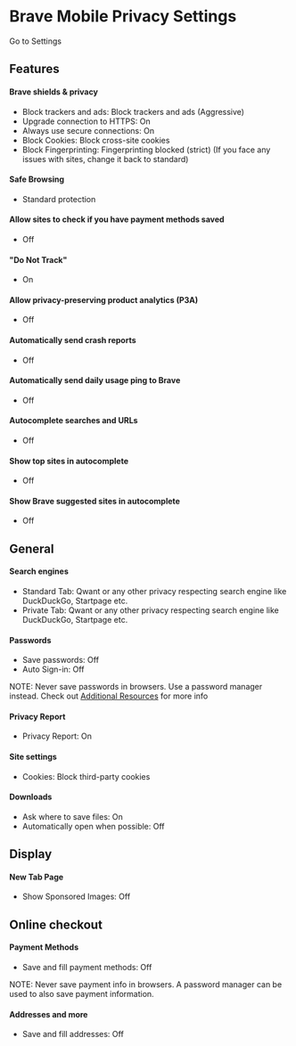 # Brave Mobile Privacy Settings

Go to Settings



## Features

#### Brave shields & privacy
- Block trackers and ads: Block trackers and ads (Aggressive)
- Upgrade connection to HTTPS: On
- Always use secure connections: On
- Block Cookies: Block cross-site cookies
- Block Fingerprinting: Fingerprinting blocked (strict) (If you face any issues with sites, change it back to standard)

#### Safe Browsing
- Standard protection

#### Allow sites to check if you have payment methods saved
- Off

#### "Do Not Track"
- On

#### Allow privacy-preserving product analytics (P3A)
- Off

#### Automatically send crash reports
- Off

#### Automatically send daily usage ping to Brave
- Off

#### Autocomplete searches and URLs
- Off

#### Show top sites in autocomplete
- Off

#### Show Brave suggested sites in autocomplete
- Off



## General

#### Search engines
- Standard Tab: Qwant or any other privacy respecting search engine like DuckDuckGo, Startpage etc.
- Private Tab: Qwant or any other privacy respecting search engine like DuckDuckGo, Startpage etc.

#### Passwords
- Save passwords: Off
- Auto Sign-in: Off

NOTE: Never save passwords in browsers. Use a password manager instead. Check out [Additional Resources](https://github.com/the-weird-aquarian/privacy-settings#additional-resources) for more info

#### Privacy Report
- Privacy Report: On

#### Site settings
- Cookies: Block third-party cookies

#### Downloads
- Ask where to save files: On
- Automatically open when possible: Off



## Display

#### New Tab Page
- Show Sponsored Images: Off



## Online checkout

#### Payment Methods
- Save and fill payment methods: Off

NOTE: Never save payment info in browsers. A password manager can be used to also save payment information.

#### Addresses and more
- Save and fill addresses: Off
